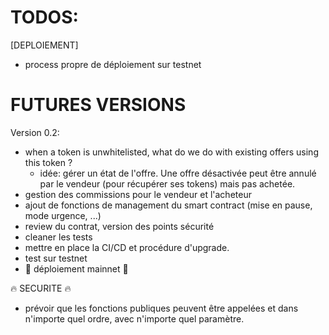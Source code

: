 # TODOS:

[DEPLOIEMENT]
  - process propre de déploiement sur testnet

# FUTURES VERSIONS

Version 0.2:
  - when a token is unwhitelisted, what do we do with existing offers using this token ?
    * idée: gérer un état de l'offre. Une offre désactivée peut être annulé par le vendeur (pour récupérer ses tokens) mais pas achetée. 
  - gestion des commissions pour le vendeur et l'acheteur
  - ajout de fonctions de management du smart contract (mise en pause, mode urgence, ...)
  - review du contrat, version des points sécurité
  - cleaner les tests
  - mettre en place la CI/CD et procédure d'upgrade.
  - test sur testnet
  - 🚀 déploiement mainnet 🚀

🔥 SECURITE 🔥
  * prévoir que les fonctions publiques peuvent être appelées et dans n'importe quel ordre, avec n'importe quel paramètre.
  
